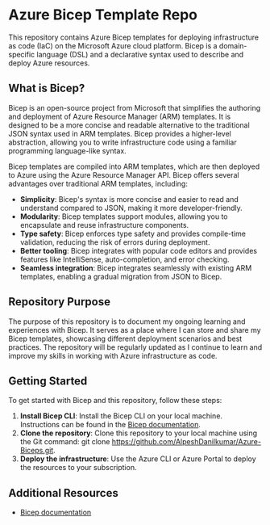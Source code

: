 # Azure Bicep Template Repo

This repository contains Azure Bicep templates for deploying infrastructure as code (IaC) on the Microsoft Azure cloud platform. Bicep is a domain-specific language (DSL) and a declarative syntax used to describe and deploy Azure resources.

## What is Bicep?

Bicep is an open-source project from Microsoft that simplifies the authoring and deployment of Azure Resource Manager (ARM) templates. It is designed to be a more concise and readable alternative to the traditional JSON syntax used in ARM templates. Bicep provides a higher-level abstraction, allowing you to write infrastructure code using a familiar programming language-like syntax.

Bicep templates are compiled into ARM templates, which are then deployed to Azure using the Azure Resource Manager API. Bicep offers several advantages over traditional ARM templates, including:

- **Simplicity**: Bicep's syntax is more concise and easier to read and understand compared to JSON, making it more developer-friendly.
- **Modularity**: Bicep templates support modules, allowing you to encapsulate and reuse infrastructure components.
- **Type safety**: Bicep enforces type safety and provides compile-time validation, reducing the risk of errors during deployment.
- **Better tooling**: Bicep integrates with popular code editors and provides features like IntelliSense, auto-completion, and error checking.
- **Seamless integration**: Bicep integrates seamlessly with existing ARM templates, enabling a gradual migration from JSON to Bicep.

## Repository Purpose

The purpose of this repository is to document my ongoing learning and experiences with Bicep. It serves as a place where I can store and share my Bicep templates, showcasing different deployment scenarios and best practices. The repository will be regularly updated as I continue to learn and improve my skills in working with Azure infrastructure as code.


## Getting Started

To get started with Bicep and this repository, follow these steps:

1. **Install Bicep CLI**: Install the Bicep CLI on your local machine. Instructions can be found in the [Bicep documentation](https://docs.microsoft.com/azure/azure-resource-manager/bicep/install).
2. **Clone the repository**: Clone this repository to your local machine using the Git command: git clone https://github.com/AlpeshDanilkumar/Azure-Biceps.git.
3. **Deploy the infrastructure**: Use the Azure CLI or Azure Portal to deploy the resources to your subscription.

## Additional Resources

- [Bicep documentation]( https://docs.microsoft.com/azure/ )
